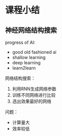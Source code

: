 # 课程小结

## 神经网络结构搜索

progress of AI:

* good old fashioned ai
* shallow learning
* deep learning
* learn2learn

网络结构搜索：

1. 利用RNN生成网络参数
2. 训练不同网络进行比较
3. 选出效果最好的网络

问题：

* 计算量大
* 效率较低
